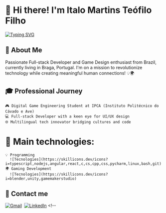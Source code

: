 # 👋 Hi there! I'm Italo Martins Teófilo Filho

[![Typing SVG](https://readme-typing-svg.herokuapp.com?font=Rajdhani&weight=600&size=32&letterSpacing=0.1rem&duration=1000&pause=500&color=15AAF7DA&vCenter=true&width=435&lines=Italo+Te%C3%B3filo+Filho;What!%3F;Papitalos)](https://git.io/typing-svg)

## 🚀 About Me

Passionate Full-stack Developer and Game Design enthusiast from Brazil, currently living in Braga, Portugal. I'm on a mission to revolutionize technology while creating meaningful human connections! 💡🌍

## 🎓 Professional Journey
    🎮 Digital Game Engineering Student at IPCA (Instituto Politécnico do Cávado e Ave)
    💻 Full-stack Developer with a keen eye for UI/UX design
    🌐 Multilingual tech innovator bridging cultures and code

# 🔧 Main technologies:
    💡 Programming
      ![Tecnologies](https://skillicons.dev/icons?i=typescript,nodejs,angular,react,c,cs,cpp,css,pycharm,linux,bash,git)
    🌍 Gaming Development
      ![Tecnologies](https://skillicons.dev/icons?i=blender,unity,gamemakerstudio)


## 📲 Contact me
[![Gmail](https://img.shields.io/badge/Gmail-D14836?style=for-the-badge&logo=gmail&logoColor=white)](mailto:contato@italoteofilo.com?subject=Contacting_via_GitHub)&nbsp;
[![LinkedIn](https://img.shields.io/badge/LinkedIn-0077B5?style=for-the-badge&logo=linkedin&logoColor=white)](https://www.linkedin.com/in/italo-teófilo-filho-36738a24b/)&nbsp;<!--



